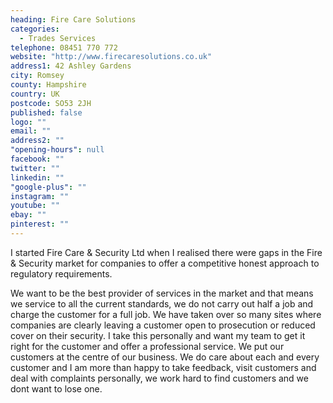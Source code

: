 ```yaml
---
heading: Fire Care Solutions
categories: 
  - Trades Services
telephone: 08451 770 772
website: "http://www.firecaresolutions.co.uk"
address1: 42 Ashley Gardens
city: Romsey
county: Hampshire
country: UK
postcode: SO53 2JH
published: false
logo: ""
email: ""
address2: ""
"opening-hours": null
facebook: ""
twitter: ""
linkedin: ""
"google-plus": ""
instagram: ""
youtube: ""
ebay: ""
pinterest: ""
---
```


I started Fire Care & Security Ltd when I realised there were gaps in the Fire & Security market for companies to offer a competitive honest approach to regulatory requirements.

We want to be the best provider of services in the market and that means we service to all the current standards, we do not carry out half a job and charge the customer for a full job. We have taken over so many sites where companies are clearly leaving a customer open to prosecution or reduced cover on their security. I take this personally and want my team to get it right for the customer and offer a professional service. We put our customers at the centre of our business. We do care about each and every customer and I am more than happy to take feedback, visit customers and deal with complaints personally, we work hard to find customers and we dont want to lose one.
